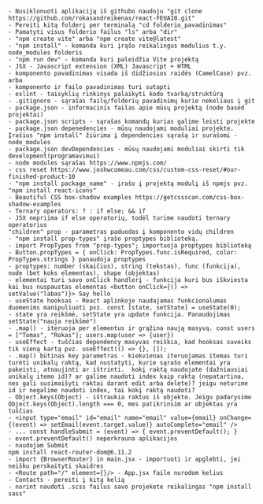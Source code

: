 
    - Nusiklonuoti aplikaciją iš githubo naudoju "git clone https://github.com/rokasandreikenas/react-FEUA10.git"
    - Pereiti kitą folderį per terminalą "cd folderio_pavadinimas"
    - Pamatyti visus folderio failus "ls" arba "dir"
    - "npm create vite" arba "npm create vite@latest"
    - "npm install" - komanda kuri įrąšo reikalingus modulius t.y. node_modules folderis
    - "npm run dev" - komanda kuri paleidžia Vite projektą
    - JSX - Javascript extension (XML) Javascript + HTML
    - komponento pavadinimas visada iš didžiosios raidės (CamelCase) pvz. arba
    - komponento ir failo pavadinimas turi sutapti
    - eslint - taisyklių rinkinys palaikyti kodo tvarką/struktūrą
    - .gitignore - sąrašas failų/folderių pavadinimų kurie nekeliaus į git
    - package.json - informacinis failas apie mūsų projektą (node based projektai)
    - package.json scripts - sąrašas komandų kurias galime leisti projekte
    - package.json depenedencies - mūsų naudojami moduliai projekte. Įrašius "npm install" žiūrima į dependencies sąrašą ir surašomi - node_modules
    - package.json devDependencies - mūsų naudojami moduliai skirti tik development(programavimui)
    - node modules sąrašas https://www.npmjs.com/
    - css reset https://www.joshwcomeau.com/css/custom-css-reset/#our-finished-product-10
    - "npm install package_name" - įrašo į projektą modulį iš npmjs pvz. "npm install react-icons"
    - Beautiful CSS box-shadow examples https://getcssscan.com/css-box-shadow-examples
    - Ternary operators: ? : if else; && if
    - JSX nepriima if else operatorių, todėl turime naudoti ternary operatorius
    "children" prop - parametras paduodas į komponento vidų children
    - "npm install prop-types" įrašo proptypes biblioteką.
    - import PropTypes from "prop-types"; importuoja proptypes biblioteką
    - Button.propTypes = { onClick: PropTypes.func.isRequired, color: PropTypes.strings } panaudoja proptypes
    - proptypes: number (skaičius), string (tekstas), func (funkcija), node (bet koks elementas), shape (objektas)
    - elementai turi savo onClick handlerį - funkcija kuri bus iškviesta kai bus nuspaustas elementas <button onClick={() => setValue("labas")}> Say hello
    - useState hooksas - React aplinkoje naudajamas funkcionalumas duomenims manipuliuoti pvz. const [state, setState] = useState(0);
    - state yra reikšmė, setState yra update funkcija. Panaudojimas setState("nauja reikšmė")
    - .map() - iteruoja per elementus ir grąžina naują masyvą. const users = ["Tomas", "Rokas"]; users.map(user => {user})
    - useEffect - tuščias dependency masyvas reiškia, kad hooksas suveiks tik vieną kartą pvz. useEffect(() => {}, []);
    - .map() būtinas key parametras - kiekvienas iteruojamas itemas turi turėti unikalų raktą, kad nustatyti, kurie sąrašo elementai yra pakeisti, atnaujinti ar ištrinti.  kokį raktą naudojate (dažniausiai unikalų itemo id)? ar galime naudoti index kaip raktą (nepatartina, nes gali susimaišyti raktai darant edit arba delete)? jeigu neturime id ir negalime naudoti index, tai kokį raktą naudoti?
    - Object.keys(Object) - ištraukia raktus iš objekto. Jeigu padarysime Object.keys(Object).length === 0, mes patikrinsim ar objektas yra tuščias
    - <input type="email" id="email" name="email" value={email} onChange={(event) => setEmail(event.target.value)} autoComplete="email" />
    - ... const handleSubmit = (event) => { event.preventDefault(); }
    - event.preventDefault() neperkrauna aplikacijos
    - naudojam Submit
    npm install react-router-dom@6.11.2
    - import {BrowserRouter} in main.jsx - importuoti ir apglebti, jei neišku perskaityti skaidres
    - <Route path="/" element={}/> - App.jsx faile nurodom kelius
    - Contacts - pereiti į kitą kelią
    - norint naudoti .scss failus savo projekete reikalingas "npm install sass"